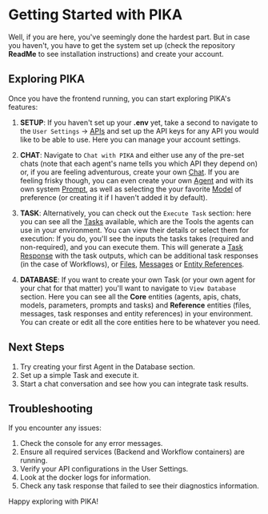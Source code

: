 # Getting Started with PIKA

Well, if you are here, you've seemingly done the hardest part. But in case you haven't, you have to get the system set up (check the repository **ReadMe** to see installation instructions) and create your account. 

## Exploring PIKA

Once you have the frontend running, you can start exploring PIKA's features:

1. **SETUP**: If you haven't set up your **.env** yet, take a second to navigate to the `User Settings` -> [APIs](/shared/knowledgebase/core/api/api) and set up the API keys for any API you would like to be able to use. Here you can manage your account settings. 

2. **CHAT**: Navigate to `Chat with PIKA` and either use any of the pre-set chats (note that each agent's name tells you which API they depend on) or, if you are feeling adventurous, create your own [Chat](/shared/knowledgebase/core/chat). If you are feeling frisky though, you can even create your own [Agent](/shared/knowledgebase/core/agent) and with its own system [Prompt](/shared/knowledgebase/core/prompt), as well as selecting the your favorite [Model](/shared/knowledgebase/core/model) of preference (or creating it if I haven't added it by default). 

3. **TASK**: Alternatively, you can check out the `Execute Task` section: here you can see all the [Tasks](/shared/knowledgebase/core/task/task) available, which are the Tools the agents can use in your environment. You can view their details or select them for execution: If you do, you'll see the inputs the tasks takes (required and non-required), and you can execute them. This will generate a [Task Response](/shared/knowledgebase/core/task_response) with the task outputs, which can be additional task responses (in the case of Workflows), or [Files](/shared/knowledgebase/core/file), [Messages](/shared/knowledgebase/core/message) or [Entity References](/shared/knowledgebase/core/entity_reference). 

4. **DATABASE**: If you want to create your own Task (or your own agent for your chat for that matter) you'll want to navigate to `View Database` section. Here you can see all the **Core** entities (agents, apis, chats, models, parameters, prompts and tasks) and **Reference** entities (files, messages, task responses and entity references) in your environment. You can create or edit all the core entities here to be whatever you need. 

## Next Steps

1. Try creating your first Agent in the Database section.
2. Set up a simple Task and execute it.
3. Start a chat conversation and see how you can integrate task results.

## Troubleshooting

If you encounter any issues:
1. Check the console for any error messages.
2. Ensure all required services (Backend and Workflow containers) are running.
3. Verify your API configurations in the User Settings. 
4. Look at the docker logs for information. 
5. Check any task response that failed to see their diagnostics information. 

Happy exploring with PIKA!